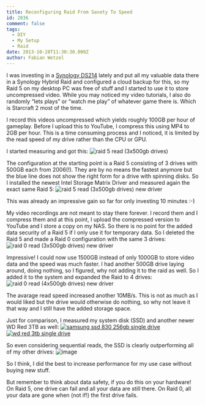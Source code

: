 ```yaml
---
title: Reconfiguring Raid From Savety To Speed
id: 2036
comment: false
tags:
  - DIY
  - My Setup
  - Raid
date: 2013-10-28T11:30:30.000Z
author: Fabian Wetzel
---
```


I was investing in a [Synology DS214](http://www.amazon.de/gp/product/B00FWX3UNE/ref=as_li_ss_tl?ie=UTF8&amp;camp=1638&amp;creative=19454&amp;creativeASIN=B00FWX3UNE&amp;linkCode=as2&amp;tag=fabsenetfabse-21) lately and put all my valuable data there in a Synology Hybrid Raid and configured a cloud backup for this, so my Raid 5 on my desktop PC was free of stuff and I started to use it to store uncompressed video. While you may noticed my video tutorials, I also do randomly “lets plays” or “watch me play” of whatever game there is. Which is Starcraft 2 most of the time.

I record this videos uncompressed which yields roughly 100GB per hour of gameplay. Before I upload this to YouTube, I compress this using MP4 to 2GB per hour. This is a time consuming process and I noticed, it is limited by the read speed of my drive rather than the CPU or GPU.

I started measuring and got this:
![raid 5 read (3x500gb drives)](https://az275061.vo.msecnd.net/blogmedia/2013/10/raid5read3x500gbdrives.png "raid 5 read (3x500gb drives)")

The configuration at the starting point is a Raid 5 consisting of 3 drives with 500GB each from 2006(!). They are by no means the fastest anymore but the blue line does not show the right form for a drive with spinning disks. So I installed the newest Intel Storage Matrix Driver and measured again the exact same Raid 5:
![raid 5 read (3x500gb drives) new driver](https://az275061.vo.msecnd.net/blogmedia/2013/10/raid5read3x500gbdrivesnewdriver.png "raid 5 read (3x500gb drives) new driver") 

This was already an impressive gain so far for only investing 10 minutes :-)

My video recordings are not meant to stay there forever. I record them and I compress them and at this point, I upload the compressed version to YouTube and I store a copy on my NAS. So there is no point for the added data security of a Raid 5 if I only use it for temporary data. So I deleted the Raid 5 and made a Raid 0 configuration with the same 3 drives:
![raid 0 read (3x500gb drives) new driver](https://az275061.vo.msecnd.net/blogmedia/2013/10/raid0read3x500gbdrivesnewdriver.png "raid 0 read (3x500gb drives) new driver") 

Impressive! I could now use 1500GB instead of only 1000GB to store video data and the speed was much faster. I had another 500GB drive laying around, doing nothing, so I figured, why not adding it to the raid as well. So I added it to the system and expanded the Raid to 4 drives:
![raid 0 read (4x500gb drives) new driver](https://az275061.vo.msecnd.net/blogmedia/2013/10/raid0read4x500gbdrivesnewdriver.png "raid 0 read (4x500gb drives) new driver")

The avarage read speed increased another 10MB/s. This is not as much as I would liked but the drive would otherwise do nothing, so why not leave it that way and I still have the added storage space.

Just for comparison, I measured my system disk (SSD) and another newer WD Red 3TB as well:
[![samsung ssd 830 256gb single drive](https://az275061.vo.msecnd.net/blogmedia/2013/10/samsungssd830256gbsingledrive_thumb.png "samsung ssd 830 256gb single drive")](https://az275061.vo.msecnd.net/blogmedia/2013/10/samsungssd830256gbsingledrive.png) [![wd red 3tb single drive](https://az275061.vo.msecnd.net/blogmedia/2013/10/wdred3tbsingledrive_thumb.png "wd red 3tb single drive")](https://az275061.vo.msecnd.net/blogmedia/2013/10/wdred3tbsingledrive.png) 

So even considering sequential reads, the SSD is clearly outperforming all of my other drives:
![image](https://az275061.vo.msecnd.net/blogmedia/2013/10/image.png "image")  

So I think, I did the best to increase performance for my use case without buying new stuff.

But remember to think about data safety, if you do this on your hardware! On Raid 5, one drive can fail and all your data are still there. On Raid 0, all your data are gone when (not if!) the first drive fails.

